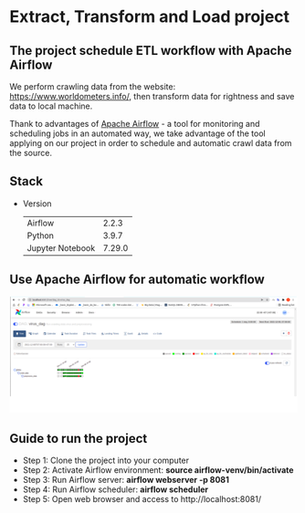 # Extract, Transform and Load project

## The project schedule ETL workflow with Apache Airflow

We perform crawling data from the website: https://www.worldometers.info/, then transform data for rightness and save data to local machine.

Thank to advantages of [Apache Airflow](https://airflow.apache.org/) - a tool for monitoring and scheduling jobs in an automated way, we take advantage of the tool applying on our project in order to schedule and automatic crawl data from the source.

## Stack
* Version <table>

    <tr>
        <td>Airflow</td>
        <td>2.2.3</td>
    </tr>
    <tr>
        <td>Python</td>
        <td>3.9.7</td>
    </tr>
    <tr>
        <td>Jupyter Notebook</td>
        <td>7.29.0</td>
    </tr>
   </table>
   
## Use Apache Airflow for automatic workflow

<img src='instruction/img.PNG' alt='result in there'></img>

## Guide to run the project
* Step 1: Clone the project into your computer
* Step 2: Activate Airflow environment: <b>source airflow-venv/bin/activate</b>
* Step 3: Run Airflow server: <b>airflow webserver -p 8081</b>
* Step 4: Run Airflow scheduler: <b>airflow scheduler</b>
* Step 5: Open web browser and access to http://localhost:8081/
